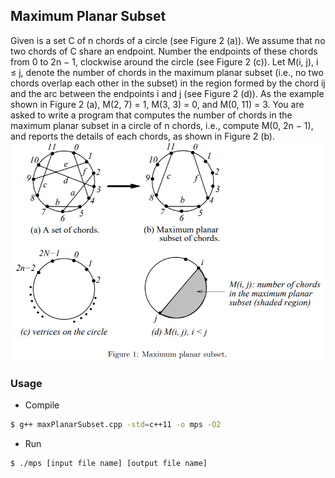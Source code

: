 ## Maximum Planar Subset
Given is a set C of n chords of a circle (see Figure 2 (a)). We assume that no two chords of C share an endpoint.
Number the endpoints of these chords from 0 to 2n − 1, clockwise around the circle (see Figure 2 (c)). Let
M(i, j), i ≤ j, denote the number of chords in the maximum planar subset (i.e., no two chords overlap each
other in the subset) in the region formed by the chord ij and the arc between the endpoints i and j (see
Figure 2 (d)). As the example shown in Figure 2 (a), M(2, 7) = 1, M(3, 3) = 0, and M(0, 11) = 3. You are
asked to write a program that computes the number of chords in the maximum planar subset in a circle of n
chords, i.e., compute M(0, 2n − 1), and reports the details of each chords, as shown in Figure 2 (b).
![N|Solid](problem.PNG)
### Usage
* Compile 
```sh
$ g++ maxPlanarSubset.cpp -std=c++11 -o mps -O2

```
* Run
```sh
$ ./mps [input file name] [output file name]
```
